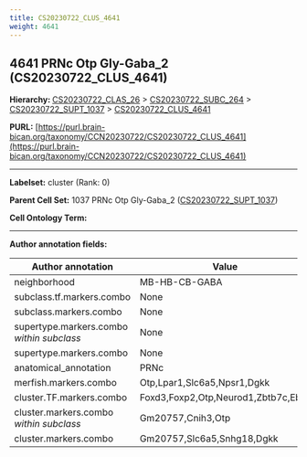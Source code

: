 ```yaml
---
title: CS20230722_CLUS_4641
weight: 4641
---
```

## 4641 PRNc Otp Gly-Gaba_2 (CS20230722_CLUS_4641)
<b>Hierarchy: </b>
[CS20230722_CLAS_26](../CS20230722_CLAS_26) >
[CS20230722_SUBC_264](../CS20230722_SUBC_264) >
[CS20230722_SUPT_1037](../CS20230722_SUPT_1037) >
[CS20230722_CLUS_4641](../CS20230722_CLUS_4641)

**PURL:** [https://purl.brain-bican.org/taxonomy/CCN20230722/CS20230722_CLUS_4641](https://purl.brain-bican.org/taxonomy/CCN20230722/CS20230722_CLUS_4641)

---


**Labelset:** cluster (Rank: 0)

**Parent Cell Set:** 1037 PRNc Otp Gly-Gaba_2 ([CS20230722_SUPT_1037](../CS20230722_SUPT_1037))



**Cell Ontology Term:** 

[MARKER GENES.]: #


---

[TRANSFERRED ANNOTATIONS.]: #


[AUTHOR ANNOTATION FIELDS.]: #


**Author annotation fields:**

| Author annotation | Value |
|-------------------|-------|
|neighborhood|MB-HB-CB-GABA|
|subclass.tf.markers.combo|None|
|subclass.markers.combo|None|
|supertype.markers.combo _within subclass_|None|
|supertype.markers.combo|None|
|anatomical_annotation|PRNc|
|merfish.markers.combo|Otp,Lpar1,Slc6a5,Npsr1,Dgkk|
|cluster.TF.markers.combo|Foxd3,Foxp2,Otp,Neurod1,Zbtb7c,Ebf1|
|cluster.markers.combo _within subclass_|Gm20757,Cnih3,Otp|
|cluster.markers.combo|Gm20757,Slc6a5,Snhg18,Dgkk|

